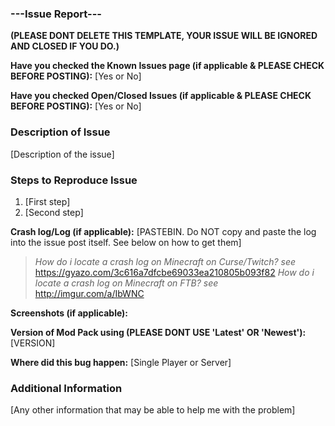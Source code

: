 ### ---Issue Report---
**(PLEASE DONT DELETE THIS TEMPLATE, YOUR ISSUE WILL BE IGNORED AND CLOSED IF YOU DO.)**

**Have you checked the Known Issues page (if applicable & PLEASE CHECK BEFORE POSTING):** [Yes or No]

**Have you checked Open/Closed Issues (if applicable & PLEASE CHECK BEFORE POSTING):** [Yes or No]
### Description of Issue
[Description of the issue]

### Steps to Reproduce Issue
1. [First step]
2. [Second step]

**Crash log/Log (if applicable):** [PASTEBIN. Do NOT copy and paste the log into the issue post itself. See below on how to get them]
> *How do i locate a crash log on Minecraft on Curse/Twitch? see* https://gyazo.com/3c616a7dfcbe69033ea210805b093f82
> *How do i locate a crash log on Minecraft on FTB? see* http://imgur.com/a/IbWNC

**Screenshots (if applicable):** 

**Version of Mod Pack using (PLEASE DONT USE 'Latest' OR 'Newest'):** [VERSION]

**Where did this bug happen:** [Single Player or Server]

### Additional Information
[Any other information that may be able to help me with the problem]
